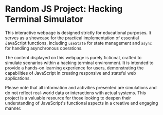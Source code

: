 
# Random JS Project: Hacking Terminal Simulator

This interactive webpage is designed strictly for educational purposes. It serves as a showcase for the practical implementation of essential JavaScript functions, including `useState` for state management and `async` for handling asynchronous operations. 

The content displayed on this webpage is purely fictional, crafted to simulate scenarios within a hacking terminal environment. It is intended to provide a hands-on learning experience for users, demonstrating the capabilities of JavaScript in creating responsive and stateful web applications.

Please note that all information and activities presented are simulations and do not reflect real-world data or interactions with actual systems. This project is a valuable resource for those looking to deepen their understanding of JavaScript's functional aspects in a creative and engaging manner.

